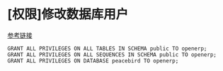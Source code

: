 # [权限]修改数据库用户

[参考链接](https://serverfault.com/questions/198002/postgresql-what-does-grant-all-privileges-on-database-do)

```
GRANT ALL PRIVILEGES ON ALL TABLES IN SCHEMA public TO openerp;
GRANT ALL PRIVILEGES ON ALL SEQUENCES IN SCHEMA public TO openerp;
GRANT ALL PRIVILEGES ON DATABASE peacebird TO openerp;
```
